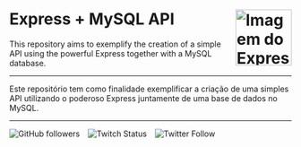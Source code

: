 # Express + MySQL API <img align="right" src="https://cdn.jsdelivr.net/gh/devicons/devicon/icons/express/express-original.svg" alt="Imagem do Express" width="100">

This repository aims to exemplify the creation of a simple API using the powerful Express together with a MySQL database.

---

Este repositório tem como finalidade exemplificar a criação de uma simples API utilizando o poderoso Express juntamente de uma base de dados no MySQL.

---

<img alt="GitHub followers" src="https://img.shields.io/github/followers/lanjoni?style=social"> ⠀<img alt="Twitch Status" src="https://img.shields.io/twitch/status/holly1v4?style=social"> ⠀<img alt="Twitter Follow" src="https://img.shields.io/twitter/follow/gutolanjoni?style=social">
